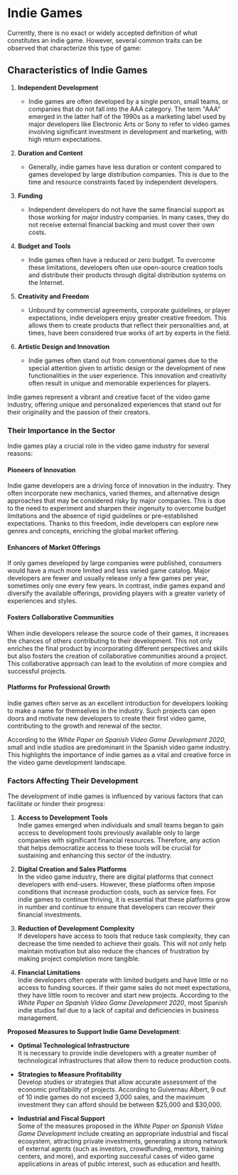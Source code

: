 # Indie Games

Currently, there is no exact or widely accepted definition of what constitutes an indie game. However, several common traits can be observed that characterize this type of game:

## Characteristics of Indie Games

1. **Independent Development**
   - Indie games are often developed by a single person, small teams, or companies that do not fall into the AAA category. The term "AAA" emerged in the latter half of the 1990s as a marketing label used by major developers like Electronic Arts or Sony to refer to video games involving significant investment in development and marketing, with high return expectations.

2. **Duration and Content**
   - Generally, indie games have less duration or content compared to games developed by large distribution companies. This is due to the time and resource constraints faced by independent developers.

3. **Funding**
   - Independent developers do not have the same financial support as those working for major industry companies. In many cases, they do not receive external financial backing and must cover their own costs.

4. **Budget and Tools**
   - Indie games often have a reduced or zero budget. To overcome these limitations, developers often use open-source creation tools and distribute their products through digital distribution systems on the Internet.

5. **Creativity and Freedom**
   - Unbound by commercial agreements, corporate guidelines, or player expectations, indie developers enjoy greater creative freedom. This allows them to create products that reflect their personalities and, at times, have been considered true works of art by experts in the field.

6. **Artistic Design and Innovation**
   - Indie games often stand out from conventional games due to the special attention given to artistic design or the development of new functionalities in the user experience. This innovation and creativity often result in unique and memorable experiences for players.

Indie games represent a vibrant and creative facet of the video game industry, offering unique and personalized experiences that stand out for their originality and the passion of their creators.

### Their Importance in the Sector

Indie games play a crucial role in the video game industry for several reasons:

#### Pioneers of Innovation

Indie game developers are a driving force of innovation in the industry. They often incorporate new mechanics, varied themes, and alternative design approaches that may be considered risky by major companies. This is due to the need to experiment and sharpen their ingenuity to overcome budget limitations and the absence of rigid guidelines or pre-established expectations. Thanks to this freedom, indie developers can explore new genres and concepts, enriching the global market offering.

#### Enhancers of Market Offerings

If only games developed by large companies were published, consumers would have a much more limited and less varied game catalog. Major developers are fewer and usually release only a few games per year, sometimes only one every few years. In contrast, indie games expand and diversify the available offerings, providing players with a greater variety of experiences and styles.

#### Fosters Collaborative Communities

When indie developers release the source code of their games, it increases the chances of others contributing to their development. This not only enriches the final product by incorporating different perspectives and skills but also fosters the creation of collaborative communities around a project. This collaborative approach can lead to the evolution of more complex and successful projects.

#### Platforms for Professional Growth

Indie games often serve as an excellent introduction for developers looking to make a name for themselves in the industry. Such projects can open doors and motivate new developers to create their first video game, contributing to the growth and renewal of the sector.

According to the *White Paper on Spanish Video Game Development 2020*, small and indie studios are predominant in the Spanish video game industry. This highlights the importance of indie games as a vital and creative force in the video game development landscape.

### Factors Affecting Their Development

The development of indie games is influenced by various factors that can facilitate or hinder their progress:

1. **Access to Development Tools**  
   Indie games emerged when individuals and small teams began to gain access to development tools previously available only to large companies with significant financial resources. Therefore, any action that helps democratize access to these tools will be crucial for sustaining and enhancing this sector of the industry.

2. **Digital Creation and Sales Platforms**  
   In the video game industry, there are digital platforms that connect developers with end-users. However, these platforms often impose conditions that increase production costs, such as service fees. For indie games to continue thriving, it is essential that these platforms grow in number and continue to ensure that developers can recover their financial investments.

3. **Reduction of Development Complexity**  
   If developers have access to tools that reduce task complexity, they can decrease the time needed to achieve their goals. This will not only help maintain motivation but also reduce the chances of frustration by making project completion more tangible.

4. **Financial Limitations**  
   Indie developers often operate with limited budgets and have little or no access to funding sources. If their game sales do not meet expectations, they have little room to recover and start new projects. According to the *White Paper on Spanish Video Game Development 2020*, most Spanish indie studios fail due to a lack of capital and deficiencies in business management.

**Proposed Measures to Support Indie Game Development**:

- **Optimal Technological Infrastructure**  
  It is necessary to provide indie developers with a greater number of technological infrastructures that allow them to reduce production costs.

- **Strategies to Measure Profitability**  
  Develop studies or strategies that allow accurate assessment of the economic profitability of projects. According to Guivernau Albert, 9 out of 10 indie games do not exceed 3,000 sales, and the maximum investment they can afford should be between $25,000 and $30,000.

- **Industrial and Fiscal Support**  
  Some of the measures proposed in the *White Paper on Spanish Video Game Development* include creating an appropriate industrial and fiscal ecosystem, attracting private investments, generating a strong network of external agents (such as investors, crowdfunding, mentors, training centers, and more), and exporting successful cases of video game applications in areas of public interest, such as education and health.
